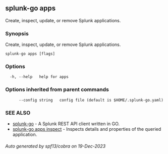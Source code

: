 ## splunk-go apps

Create, inspect, update, or remove Splunk applications.

### Synopsis

Create, inspect, update, or remove Splunk applications.

```
splunk-go apps [flags]
```

### Options

```
  -h, --help   help for apps
```

### Options inherited from parent commands

```
      --config string   config file (default is $HOME/.splunk-go.yaml)
```

### SEE ALSO

* [splunk-go](splunk-go.md)	 - A Splunk REST API client written in GO.
* [splunk-go apps inspect](splunk-go_apps_inspect.md)	 - Inspects details and properties of the queried application.

###### Auto generated by spf13/cobra on 19-Dec-2023
